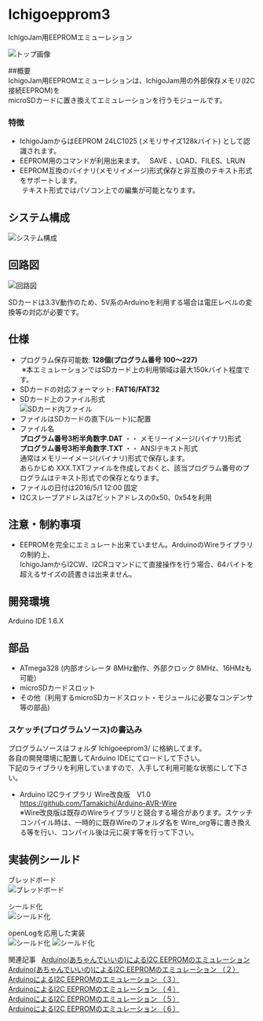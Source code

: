 # Ichigoepprom3
IchigoJam用EEPROMエミューレション  

![トップ画像](./img/04.jpg)  

##概要  
IchigoJam用EEPROMエミューレションは、IchigoJam用の外部保存メモリ(I2C接続EEPROM)を  
microSDカードに置き換えてエミュレーションを行うモジュールです。  

### 特徴  
- IchigoJamからはEEPROM 24LC1025 (メモリサイズ128kバイト) として認識されます。
- EEPROM用のコマンドが利用出来ます。  
  SAVE 、LOAD、FILES、LRUN  
- EEPROM互換のバイナリ(メモリイメージ)形式保存と非互換のテキスト形式をサポートします。  
  テキスト形式ではパソコン上での編集が可能となります。  

## システム構成
![システム構成](./img/system.jpg)  

## 回路図  
![回路図](./img/02.jpg) 

SDカードは3.3V動作のため、5V系のArduinoを利用する場合は電圧レベルの変換等の対応が必要です。  

## 仕様  
- プログラム保存可能数: **128個(プログラム番号 100～227)**  
  ※本エミュレーションではSDカード上の利用領域は最大150kバイト程度です。  
- SDカードの対応フォーマット: **FAT16/FAT32**  
- SDカード上のファイル形式  
 ![SDカード内ファイル](./img/08.jpg)  
 - ファイルはSDカードの直下(ルート)に配置  
 - ファイル名  
   **プログラム番号3桁半角数字.DAT** ・・ メモリーイメージ(バイナリ)形式  
   **プログラム番号3桁半角数字.TXT** ・・ ANSIテキスト形式    
   通常はメモリーイメージ(バイナリ)形式で保存します。  
   あらかじめ XXX.TXTファイルを作成しておくと、該当プログラム番号のプログラムはテキスト形式での保存となります。  
 - ファイルの日付は2016/5/1 12:00 固定  
 - I2Cスレーブアドレスは7ビットアドレスの0x50、0x54を利用  

## 注意・制約事項  
 - EEPROMを完全にエミュレート出来ていません。ArduinoのWireライブラリの制約上、  
   IchigoJamからI2CW、I2CRコマンドにて直接操作を行う場合、64バイトを超えるサイズの読書きは出来ません。    

## 開発環境  
Arduino IDE 1.6.X   

## 部品  
- ATmega328 (内部オシレータ 8MHz動作、外部クロック 8MHz、16HMzも可能） 
- microSDカードスロット 
- その他（利用するmicroSDカードスロット・モジュールに必要なコンデンサ等の部品)  

### スケッチ(プログラムソース)の書込み    
プログラムソースはフォルダ Ichigoeeprom3/ に格納してます。  
各自の開発環境に配置してArduino IDEにてロードして下さい。  
下記のライブラリを利用していますので、入手して利用可能な状態にして下さい。  
- Arduino I2Cライブラリ Wire改良版　V1.0 https://github.com/Tamakichi/Arduino-AVR-Wire   
※Wire改良版は既存のWireライブラリと競合する場合があります。スケッチコンパイル時は、一時的に既存Wireのフォルダ名を
Wire_org等に書き換える等を行い、コンパイル後は元に戻す等を行って下さい。  


## 実装例シールド  
ブレッドボード  
![ブレッドボード](./img/04.jpg)  

シールド化  
![シールド化](./img/05.jpg)  

openLogを応用した実装   
![シールド化](./img/06.jpg)
![シールド化](./img/07.jpg)  




関連記事  
[Arduino(あちゃんでいいの)によるI2C EEPROMのエミュレーション](http://nuneno.cocolog-nifty.com/blog/2016/04/arduinoi2c-eepr.html)  
[Arduino(あちゃんでいいの)によるI2C EEPROMのエミュレーション （２）](http://nuneno.cocolog-nifty.com/blog/2016/05/arduinoi2c-eepr.html)  
[ArduinoによるI2C EEPROMのエミュレーション （３）](http://nuneno.cocolog-nifty.com/blog/2016/05/arduini2c-eepro.html)  
[ArduinoによるI2C EEPROMのエミュレーション （４）](http://nuneno.cocolog-nifty.com/blog/2016/05/arduinoi2c-ee-1.html)  
[ArduinoによるI2C EEPROMのエミュレーション （５）](http://nuneno.cocolog-nifty.com/blog/2016/05/arduinoi2c-ee-2.html)    
[ArduinoによるI2C EEPROMのエミュレーション （６）](http://nuneno.cocolog-nifty.com/blog/2016/11/arduinoi2c-eepr.html)  
